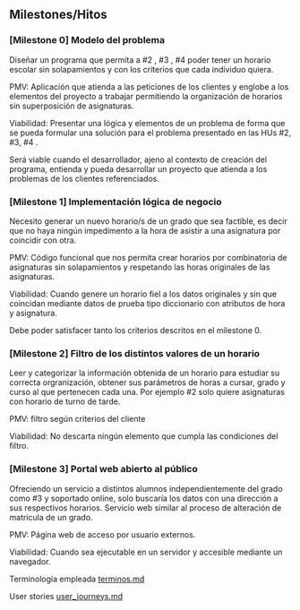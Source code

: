 ## Milestones/Hitos

### [Milestone 0] Modelo del problema

Diseñar un programa que permita a #2 , #3 , #4 poder tener un horario escolar sin solapamientos y con los criterios que cada individuo quiera.

PMV: Aplicación que atienda a las peticiones de los clientes y englobe a los elementos del proyecto a trabajar permitiendo la organización de horarios sin superposición de asignaturas.

Viabilidad: Presentar una lógica y elementos de un problema de forma que se pueda formular una solución para el problema presentado en las HUs #2, #3, #4 .

Será viable cuando el desarrollador, ajeno al contexto de creación del programa, entienda y pueda desarrollar un proyecto que atienda a los problemas de los clientes referenciados.

### [Milestone 1] Implementación lógica de negocio
Necesito generar un nuevo horario/s de un grado que sea factible, es decir que no haya ningún impedimento a la hora de asistir a una asignatura por coincidir con otra. 

PMV: Código funcional que nos permita crear horarios por combinatoria de asignaturas sin solapamientos y respetando las horas originales de las asignaturas.

Viabilidad: Cuando genere un horario fiel a los datos originales y sin que coincidan mediante datos de prueba tipo diccionario con atributos de hora y asignatura.

Debe poder satisfacer tanto los criterios descritos en el milestone 0. 

### [Milestone 2] Filtro de los distintos valores de un horario
Leer y categorizar la información obtenida de un horario para estudiar su correcta orgranización, obtener sus parámetros de horas a cursar, grado y curso al que pertenecen cada una.
Por ejemplo #2 solo quiere asignaturas con horario de turno de tarde.

PMV: filtro según criterios del cliente

Viabilidad: No descarta ningún elemento que cumpla las condiciones del filtro.

### [Milestone 3] Portal web abierto al público
Ofreciendo un servicio a distintos alumnos independientemente del grado como #3 y soportado online, solo buscaría los datos con una dirección a sus respectivos horarios. Servicio web similar al proceso de alteración de matrícula de un grado.

PMV: Página web de acceso por usuario externos. 

Viabilidad: Cuando sea ejecutable en un servidor y accesible mediante un navegador.

Terminología empleada [terminos.md](https://github.com/ChinChainis/Proyecto_Reparahorarios_IV2425/blob/Objetivo-1/docs/terminos.md)

User stories [user_journeys.md](https://github.com/ChinChainis/Proyecto_Reparahorarios_IV2425/blob/Objetivo-1/docs/user_stories.md)
